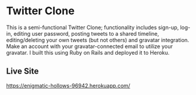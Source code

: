 # Twitter Clone
This is a semi-functional Twitter Clone; functionality includes sign-up, log-in, editing user password, posting tweets to a shared timeline, editing/deleting your own tweets (but not others) and gravatar integration. Make an account with your gravatar-connected email to utilize your gravatar. I built this using Ruby on Rails and deployed it to Heroku. 

## Live Site
https://enigmatic-hollows-96942.herokuapp.com/
